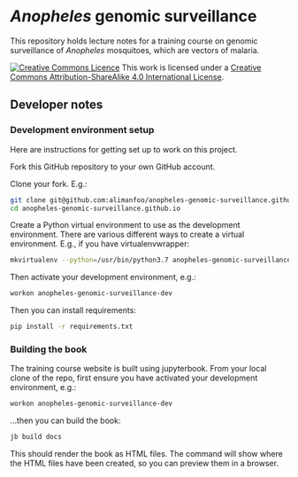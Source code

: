 # *Anopheles* genomic surveillance

This repository holds lecture notes for a training course on genomic surveillance of *Anopheles* mosquitoes, which are vectors of malaria.

<a rel="license" href="http://creativecommons.org/licenses/by-sa/4.0/"><img alt="Creative Commons Licence" style="border-width:0" src="https://i.creativecommons.org/l/by-sa/4.0/88x31.png" /></a> This work is licensed under a <a rel="license" href="http://creativecommons.org/licenses/by-sa/4.0/">Creative Commons Attribution-ShareAlike 4.0 International License</a>.

## Developer notes

### Development environment setup

Here are instructions for getting set up to work on this project.

Fork this GitHub repository to your own GitHub account.

Clone your fork. E.g.:

```bash
git clone git@github.com:alimanfoo/anopheles-genomic-surveillance.github.io.git
cd anopheles-genomic-surveillance.github.io
```

Create a Python virtual environment to use as the development environment. There are various different ways to create a virtual environment. E.g., if you have virtualenvwrapper:

```bash
mkvirtualenv --python=/usr/bin/python3.7 anopheles-genomic-surveillance-dev
```

Then activate your development environment, e.g.:

```bash
workon anopheles-genomic-surveillance-dev
```

Then you can install requirements:

```bash
pip install -r requirements.txt
```

### Building the book

The training course website is built using jupyterbook. From your local clone of the repo, first ensure you have activated your development environment, e.g.:

```bash
workon anopheles-genomic-surveillance-dev
```

...then you can build the book:

```bash
jb build docs
```

This should render the book as HTML files. The command will show where the HTML files have been created, so you can preview them in a browser.
